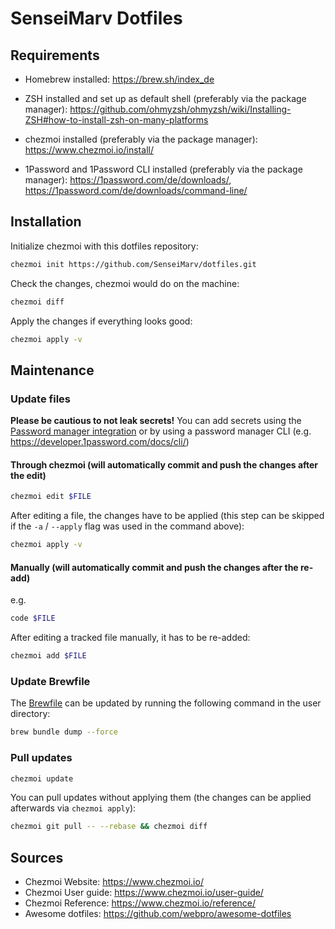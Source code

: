 # SenseiMarv Dotfiles

## Requirements

- Homebrew installed: <https://brew.sh/index_de>

- ZSH installed and set up as default shell (preferably via the package manager): <https://github.com/ohmyzsh/ohmyzsh/wiki/Installing-ZSH#how-to-install-zsh-on-many-platforms>

- chezmoi installed (preferably via the package manager): <https://www.chezmoi.io/install/>

- 1Password and 1Password CLI installed (preferably via the package manager): <https://1password.com/de/downloads/>, <https://1password.com/de/downloads/command-line/>

## Installation

Initialize chezmoi with this dotfiles repository:

```bash
chezmoi init https://github.com/SenseiMarv/dotfiles.git
```

Check the changes, chezmoi would do on the machine:

```bash
chezmoi diff
```

Apply the changes if everything looks good:

```bash
chezmoi apply -v
```

## Maintenance

### Update files

**Please be cautious to not leak secrets!** You can add secrets using the [Password manager integration](https://www.chezmoi.io/user-guide/password-managers/) or by using a password manager CLI (e.g. <https://developer.1password.com/docs/cli/>)

#### Through chezmoi (will automatically commit and push the changes after the edit)

```bash
chezmoi edit $FILE
```

After editing a file, the changes have to be applied (this step can be skipped if the `-a` / `--apply` flag was used in the command above):

```bash
chezmoi apply -v
```

#### Manually (will automatically commit and push the changes after the re-add)

e.g.

```bash
code $FILE
```

After editing a tracked file manually, it has to be re-added:

```bash
chezmoi add $FILE
```

### Update Brewfile

The [Brewfile](https://github.com/SenseiMarv/dotfiles/blob/mac/Brewfile) can be updated by running the following command in the user directory:

```bash
brew bundle dump --force
```

### Pull updates

```bash
chezmoi update
```

You can pull updates without applying them (the changes can be applied afterwards via `chezmoi apply`):

```bash
chezmoi git pull -- --rebase && chezmoi diff
```

## Sources

- Chezmoi Website: <https://www.chezmoi.io/>
- Chezmoi User guide: <https://www.chezmoi.io/user-guide/>
- Chezmoi Reference: <https://www.chezmoi.io/reference/>
- Awesome dotfiles: <https://github.com/webpro/awesome-dotfiles>
